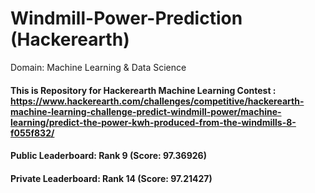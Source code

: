 # Windmill-Power-Prediction (Hackerearth)
Domain: Machine Learning &amp; Data Science

#### This is Repository for Hackerearth Machine Learning Contest : https://www.hackerearth.com/challenges/competitive/hackerearth-machine-learning-challenge-predict-windmill-power/machine-learning/predict-the-power-kwh-produced-from-the-windmills-8-f055f832/

#### Public Leaderboard: Rank 9 (Score: 97.36926)
#### Private Leaderboard: Rank 14 (Score: 97.21427)

